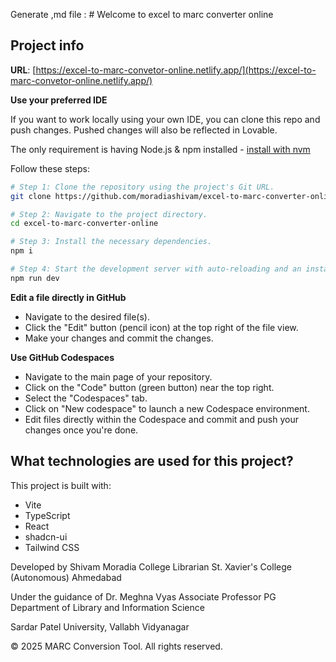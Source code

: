 Generate ,md file : # Welcome to excel to marc converter online

## Project info

**URL**: [https://excel-to-marc-convetor-online.netlify.app/](https://excel-to-marc-convetor-online.netlify.app/)

**Use your preferred IDE**

If you want to work locally using your own IDE, you can clone this repo and push changes. Pushed changes will also be reflected in Lovable.

The only requirement is having Node.js & npm installed - [install with nvm](https://github.com/nvm-sh/nvm#installing-and-updating)

Follow these steps:

```sh
# Step 1: Clone the repository using the project's Git URL.
git clone https://github.com/moradiashivam/excel-to-marc-converter-online.git

# Step 2: Navigate to the project directory.
cd excel-to-marc-converter-online

# Step 3: Install the necessary dependencies.
npm i

# Step 4: Start the development server with auto-reloading and an instant preview.
npm run dev
```

**Edit a file directly in GitHub**

- Navigate to the desired file(s).
- Click the "Edit" button (pencil icon) at the top right of the file view.
- Make your changes and commit the changes.

**Use GitHub Codespaces**

- Navigate to the main page of your repository.
- Click on the "Code" button (green button) near the top right.
- Select the "Codespaces" tab.
- Click on "New codespace" to launch a new Codespace environment.
- Edit files directly within the Codespace and commit and push your changes once you're done.

## What technologies are used for this project?

This project is built with:

- Vite
- TypeScript
- React
- shadcn-ui
- Tailwind CSS

Developed by
Shivam Moradia
College Librarian
St. Xavier's College (Autonomous) Ahmedabad

Under the guidance of
Dr. Meghna Vyas
Associate Professor
PG Department of Library and Information Science

Sardar Patel University, Vallabh Vidyanagar


© 2025 MARC Conversion Tool. All rights reserved.
